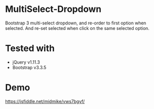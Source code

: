 # MultiSelect-Dropdown
Bootstrap 3 multi-select dropdown, and re-order to first option when selected. And re-set selected when click on the same selected option.

# Tested with 
- jQuery v1.11.3
- Bootstrap v3.3.5

# Demo
https://jsfiddle.net/midmike/vws7bgyf/
